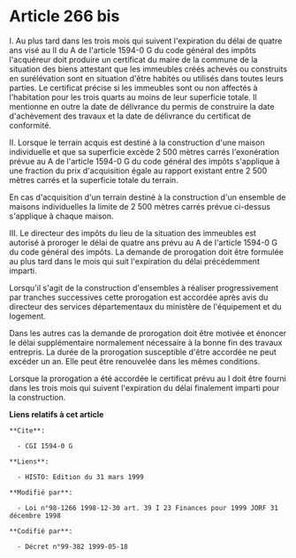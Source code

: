 # Article 266 bis

I. Au plus tard dans les trois mois qui suivent l'expiration du délai de quatre ans visé au II du A de l'article 1594-0 G du
code général des impôts l'acquéreur doit produire un certificat du maire de la commune de la situation des biens attestant
que les immeubles créés achevés ou construits en surélévation sont en situation d'être habités ou utilisés dans toutes leurs
parties. Le certificat précise si les immeubles sont ou non affectés à l'habitation pour les trois quarts au moins de leur
superficie totale. Il mentionne en outre la date de délivrance du permis de construire la date d'achèvement des travaux et la
date de délivrance du certificat de conformité.

II. Lorsque le terrain acquis est destiné à la construction d'une maison individuelle et que sa superficie excède 2 500
mètres carrés l'exonération prévue au A de l'article 1594-0 G du code général des impôts s'applique à une fraction du prix
d'acquisition égale au rapport existant entre 2 500 mètres carrés et la superficie totale du terrain.

En cas d'acquisition d'un terrain destiné à la construction d'un ensemble de maisons individuelles la limite de 2 500 mètres
carrés prévue ci-dessus s'applique à chaque maison.

III. Le directeur des impôts du lieu de la situation des immeubles est autorisé à proroger le délai de quatre ans prévu au A
de l'article 1594-0 G du code général des impôts. La demande de prorogation doit être formulée au plus tard dans le mois qui
suit l'expiration du délai précédemment imparti.

Lorsqu'il s'agit de la construction d'ensembles à réaliser progressivement par tranches successives  cette prorogation est
accordée après avis du directeur des services départementaux du ministère de l'équipement et du logement.

Dans les autres cas  la demande de prorogation doit être motivée et énoncer le délai supplémentaire normalement nécessaire à
la bonne fin des travaux entrepris. La durée de la prorogation susceptible d'être accordée ne peut excéder un an. Elle peut
être renouvelée dans les mêmes conditions.

Lorsque la prorogation a été accordée  le certificat prévu au I doit être fourni dans les trois mois qui suivent l'expiration
du délai finalement imparti pour la construction.

**Liens relatifs à cet article**

	**Cite**:

	  - CGI 1594-0 G

	**Liens**:

	  - HISTO: Edition du 31 mars 1999

	**Modifié par**:

	  - Loi n°98-1266 1998-12-30 art. 39 I 23 Finances pour 1999 JORF 31 décembre 1998

	**Codifié par**:

	  - Décret n°99-382 1999-05-18
